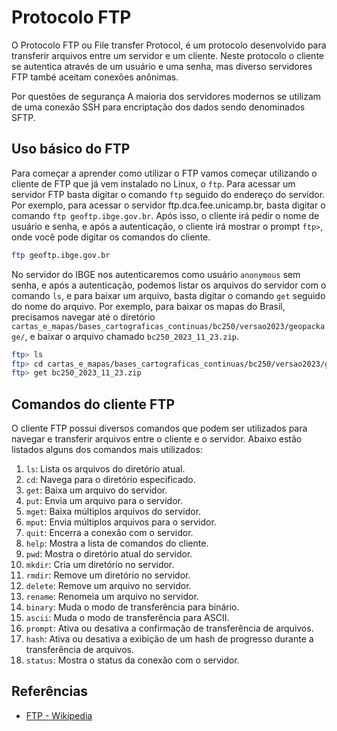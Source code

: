 # Protocolo FTP
O Protocolo FTP ou File transfer Protocol,  é um protocolo desenvolvido para transferir arquivos entre um servidor e um cliente. Neste protocolo o cliente se autentica através de um usuário e uma senha, mas diverso servidores FTP també aceitam conexões anônimas.

Por questões de segurança A maioria dos servidores modernos se utilizam de uma conexão SSH para encriptação dos dados sendo denominados SFTP.

## Uso básico do FTP
Para começar a aprender como utilizar o FTP vamos começar utilizando o cliente de FTP que já vem instalado no Linux, o `ftp`. Para acessar um servidor FTP basta digitar o comando `ftp` seguido do endereço do servidor. Por exemplo, para acessar o servidor ftp.dca.fee.unicamp.br, basta digitar o comando `ftp geoftp.ibge.gov.br`. Após isso, o cliente irá pedir o nome de usuário e senha, e após a autenticação, o cliente irá mostrar o prompt `ftp>`, onde você pode digitar os comandos do cliente.

```bash
ftp geoftp.ibge.gov.br
``` 

No servidor do IBGE nos autenticaremos como usuário `anonymous` sem senha, e após a autenticação, podemos listar os arquivos do servidor com o comando `ls`, e para baixar um arquivo, basta digitar o comando `get` seguido do nome do arquivo. Por exemplo, para baixar os mapas do Brasil, precisamos navegar até o diretório `cartas_e_mapas/bases_cartograficas_continuas/bc250/versao2023/geopackage/`, e baixar o arquivo chamado `bc250_2023_11_23.zip`.

```bash
ftp> ls
ftp> cd cartas_e_mapas/bases_cartograficas_continuas/bc250/versao2023/geopackage/
ftp> get bc250_2023_11_23.zip
```

## Comandos do cliente FTP
O cliente FTP possui diversos comandos que podem ser utilizados para navegar e transferir arquivos entre o cliente e o servidor. Abaixo estão listados alguns dos comandos mais utilizados:
1. `ls`: Lista os arquivos do diretório atual.
2. `cd`: Navega para o diretório especificado.
3. `get`: Baixa um arquivo do servidor.
4. `put`: Envia um arquivo para o servidor.
5. `mget`: Baixa múltiplos arquivos do servidor.
6. `mput`: Envia múltiplos arquivos para o servidor.
7. `quit`: Encerra a conexão com o servidor.
8. `help`: Mostra a lista de comandos do cliente.
9. `pwd`: Mostra o diretório atual do servidor.
10. `mkdir`: Cria um diretório no servidor.
11. `rmdir`: Remove um diretório no servidor.
12. `delete`: Remove um arquivo no servidor.
13. `rename`: Renomeia um arquivo no servidor.
14. `binary`: Muda o modo de transferência para binário.
15. `ascii`: Muda o modo de transferência para ASCII.
16. `prompt`: Ativa ou desativa a confirmação de transferência de arquivos.
17. `hash`: Ativa ou desativa a exibição de um hash de progresso durante a transferência de arquivos.
18. `status`: Mostra o status da conexão com o servidor.

## Referências
- [FTP - Wikipedia](https://en.wikipedia.org/wiki/File_Transfer_Protocol)


